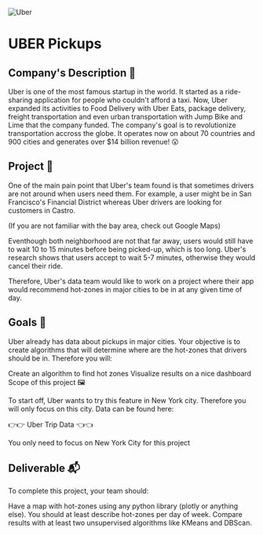 
![Uber](https://upload.wikimedia.org/wikipedia/commons/thumb/5/58/Uber_logo_2018.svg/1024px-Uber_logo_2018.svg.png)


# UBER Pickups

## Company's Description 📇

Uber is one of the most famous startup in the world. It started as a ride-sharing application for people who couldn't afford a taxi. Now, Uber expanded its activities to Food Delivery with Uber Eats, package delivery, freight transportation and even urban transportation with Jump Bike and Lime that the company funded.
The company's goal is to revolutionize transportation accross the globe. It operates now on about 70 countries and 900 cities and generates over $14 billion revenue! 😮

## Project 🚧

One of the main pain point that Uber's team found is that sometimes drivers are not around when users need them. For example, a user might be in San Francisco's Financial District whereas Uber drivers are looking for customers in Castro.

(If you are not familiar with the bay area, check out Google Maps)

Eventhough both neighborhood are not that far away, users would still have to wait 10 to 15 minutes before being picked-up, which is too long. Uber's research shows that users accept to wait 5-7 minutes, otherwise they would cancel their ride.

Therefore, Uber's data team would like to work on a project where their app would recommend hot-zones in major cities to be in at any given time of day.

## Goals 🎯

Uber already has data about pickups in major cities. Your objective is to create algorithms that will determine where are the hot-zones that drivers should be in. Therefore you will:

Create an algorithm to find hot zones
Visualize results on a nice dashboard
Scope of this project 🖼️

To start off, Uber wants to try this feature in New York city. Therefore you will only focus on this city. Data can be found here:

👉👉 Uber Trip Data 👈👈

You only need to focus on New York City for this project

## Deliverable 📬

To complete this project, your team should:

Have a map with hot-zones using any python library (plotly or anything else).
You should at least describe hot-zones per day of week.
Compare results with at least two unsupervised algorithms like KMeans and DBScan.


